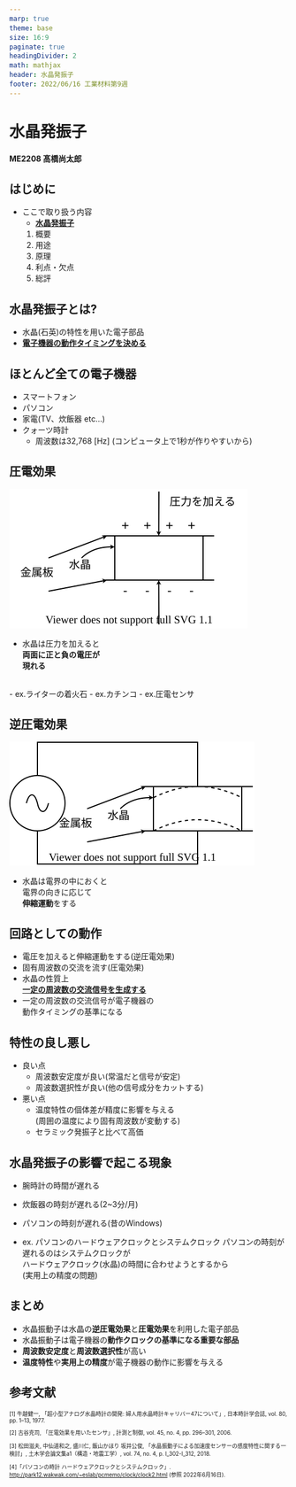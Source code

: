 ```yaml
---
marp: true
theme: base
size: 16:9
paginate: true
headingDivider: 2
math: mathjax
header: 水晶発振子
footer: 2022/06/16 工業材料第9週
---
```

<style>
.smalltable > table, .smalltable > th, .smalltable > td {
    font-size: 75%;
}
</style>

# 水晶発振子
#### ME2208 髙橋尚太郎
<!--
_class: lead
_paginate: false
_header: ""
-->

## はじめに
- ここで取り扱う内容
  - <u>**水晶発振子**</u>
  1. 概要
  2. 用途
  3. 原理
  4. 利点・欠点
  5. 総評

## 水晶発振子とは?
<!--
header: "概要"
-->
- 水晶(石英)の特性を用いた電子部品
- <u>**電子機器の動作タイミングを決める**</u>

## ほとんど全ての電子機器
<!--
header: "用途"
-->
- スマートフォン
- パソコン
- 家電(TV、炊飯器 etc...)
- クォーツ時計
  - 周波数は32,768 [Hz]
  (コンピュータ上で1秒が作りやすいから)

## 圧電効果
<!--
header: "原理"
-->
![bg right 50% w:600](./img/atsu.svg)

- 水晶は圧力を加えると<br>**両面に正と負の電圧が<br>現れる**
<br> 
- ex.ライターの着火石
- ex.カチンコ
- ex.圧電センサ

## 逆圧電効果

![bg right 50% w:600](./img/gyaku.svg)

- 水晶は電界の中におくと<br>電界の向きに応じて<br>**伸縮運動**をする


## 回路としての動作
- 電圧を加えると伸縮運動をする(逆圧電効果)
- 固有周波数の交流を流す(圧電効果)
- 水晶の性質上<br><u>**一定の周波数の交流信号を生成する**</u>
- 一定の周波数の交流信号が電子機器の<br>動作タイミングの基準になる
## 特性の良し悪し
<!--
header: "利点・欠点"
-->
- 良い点
  - 周波数安定度が良い(常温だと信号が安定)
  - 周波数選択性が良い(他の信号成分をカットする)
- 悪い点
  - 温度特性の個体差が精度に影響を与える<br>(周囲の温度により固有周波数が変動する)
  - セラミック発振子と比べて高価

## 水晶発振子の影響で起こる現象
- 腕時計の時間が遅れる
- 炊飯器の時刻が遅れる(2~3分/月)
- パソコンの時刻が遅れる(昔のWindows)

- ex. パソコンのハードウェアクロックとシステムクロック
パソコンの時刻が遅れるのはシステムクロックが<br>ハードウェアクロック(水晶)の時間に合わせようとするから<br>(実用上の精度の問題)

## まとめ
<!--
header: "総評"
-->
- 水晶振動子は水晶の**逆圧電効果**と**圧電効果**を利用した電子部品
- 水晶振動子は電子機器の**動作クロックの基準になる重要な部品**
- **周波数安定度**と**周波数選択性**が高い
- **温度特性**や**実用上の精度**が電子機器の動作に影響を与える

## 参考文献
<span style="font-size:70%">

[1] 牛越健一, 「超小型アナログ水晶時計の開発: 婦人用水晶時計キャリバー47について」, 日本時計学会誌, vol. 80, pp. 1–13, 1977.

[2] 古谷克司, 「圧電効果を用いたセンサ」, 計測と制御, vol. 45, no. 4, pp. 296–301, 2006.

[3] 松田滋夫, 中仙道和之, 盛川仁, 飯山かほり 坂井公俊, 「水晶振動子による加速度センサーの感度特性に関する一検討」, 土木学会論文集a1（構造・地震工学）, vol. 74, no. 4, p. I_302-I_312, 2018.

[4]「パソコンの時計 ハードウェアクロックとシステムクロック」. http://park12.wakwak.com/~eslab/pcmemo/clock/clock2.html (参照 2022年6月16日).

</span>
